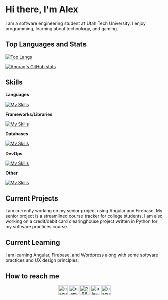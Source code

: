 # Hi there, I'm Alex

I am a software engineering student at Utah Tech University.  I enjoy programming, learning about technology, and gaming.

## Top Languages and Stats

[![Top Langs](https://github-readme-stats.vercel.app/api/top-langs/?username=cacutler&show_icons=true&theme=github_dark)](https://github.com/anuraghazra/github-readme-stats)

[![Anurag's GitHub stats](https://github-readme-stats.vercel.app/api?username=cacutler&show_icons=true&theme=github_dark)](https://github.com/anuraghazra/github-readme-stats)

## Skills

**Languages**

[![My Skills](https://skillicons.dev/icons?i=js,html,css,c,cs,cpp,gradle,kotlin,latex,php,py,swift,ts,md,gherkin,bash)](https://skillicons.dev)

**Frameworks/Libraries**

[![My Skills](https://skillicons.dev/icons?i=angular,flask,laravel,nodejs,react,tailwind,unity,vue,vuetify,express,selenium)](https://skillicons.dev)

**Databases**

[![My Skills](https://skillicons.dev/icons?i=mongodb,mysql,sqlite,dynamodb,firebase)](https://skillicons.dev)

**DevOps**

[![My Skills](https://skillicons.dev/icons?i=git,github,gitlab,githubactions,docker)](https://skillicons.dev)

**Other**

[![My Skills](https://skillicons.dev/icons?i=linux,npm,phpstorm,postman,ubuntu,vim,vscode,windows,yarn,wordpress,visualstudio,neovim,linkedin,gmail,discord,apple,androidstudio,instagram,powershell,replit,stackoverflow)](https://skillicons.dev)

## Current Projects

I am currently working on my senior project using Angular and Firebase.  My senior project is a streamlined course tracker for college students.  I am also working on a credit/debit card clearinghouse project written in Python for my software practices course.  

## Current Learning

I am learning Angular, Firebase, and Wordpress along with some software practices and UX design principles.  

## How to reach me

<p align="center">
    <a href="https://x.com/cacutler1" target="blank"><img align="center" src="https://cdn.jsdelivr.net/npm/simple-icons@3.0.1/icons/twitter.svg" alt="cacutler1" height="30" width="30" /></a>
    <a href="https://www.linkedin.com/in/cameron-cutler-b299602a9/" target="blank"><img align="center" src="https://cdn.jsdelivr.net/npm/simple-icons@3.0.1/icons/linkedin.svg" alt="cameron-cutler-b299602a9" height="30" width="30" /></a>
    <a href="https://stackoverflow.com/users/26648996/alex-cutler" target="blank"><img align="center" src="https://cdn.jsdelivr.net/npm/simple-icons@3.0.1/icons/stackoverflow.svg" alt="26648996 alex-cutler" height="30" width="30" /></a>
    <a href="https://www.facebook.com/alex.cutler.10236" target="blank"><img align="center" src="https://cdn.jsdelivr.net/npm/simple-icons@3.0.1/icons/facebook.svg" alt="alex.cutler.10236" height="30" width="30" /></a>
    <a href="https://www.instagram.com/cacutler1/" target="blank"><img align="center" src="https://cdn.jsdelivr.net/npm/simple-icons@3.0.1/icons/instagram.svg" alt="cacutler1" height="30" width="30" /></a>
</p>